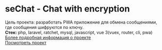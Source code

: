 # seChat - Chat with encryption
Цель проекта: разработать PWA приложение для обмена сообщениями, где сообщения шифруются по ключу.<br>
<b>Стек:</b> php, laravel, ratchet, mysql, javascript, vue 3(vuex, router, cli, pwa)<br>
<a href="https://ysenin.org.ru/articles/17">Более подробная информация о проекте</a><br>
<a href="https://chat.ysenin.org.ru/">Посмотреть проект</a>
